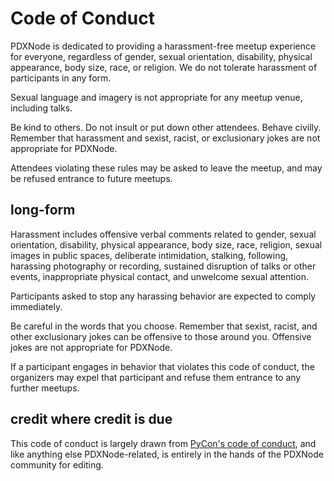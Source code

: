# Code of Conduct

PDXNode is dedicated to providing a harassment-free meetup experience for everyone, regardless of gender, sexual orientation, disability, physical appearance, body size, race, or religion. We do not tolerate harassment of participants in any form.

Sexual language and imagery is not appropriate for any meetup venue, including talks.

Be kind to others. Do not insult or put down other attendees. Behave civilly. Remember that harassment and sexist, racist, or exclusionary jokes are not appropriate for PDXNode.

Attendees violating these rules may be asked to leave the meetup, and may be refused entrance to future meetups.

## long-form

Harassment includes offensive verbal comments related to gender, sexual orientation, disability, physical appearance, body size, race, religion, sexual images in public spaces, 
deliberate intimidation, stalking, following, harassing photography or recording, sustained disruption of talks or other events, inappropriate physical contact, and unwelcome sexual attention.

Participants asked to stop any harassing behavior are expected to comply immediately.

Be careful in the words that you choose. Remember that sexist, racist, and other exclusionary jokes can be offensive to those around you. Offensive jokes are not appropriate for PDXNode.

If a participant engages in behavior that violates this code of conduct, the organizers may expel that participant and refuse them entrance to any further meetups.

## credit where credit is due

This code of conduct is largely drawn from [PyCon's code of conduct](https://us.pycon.org/2012/codeofconduct/), and like anything else PDXNode-related, is entirely in the hands
of the PDXNode community for editing.

